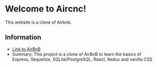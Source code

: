 # Welcome to Aircnc!
This website is a clone of Airbnb.

## Information

* [Link to AirBnB](https://www.airbnb.com/)
* Summary: This project is a clone of AirBnB to learn the basics of Express, Sequelize, SQLite/PostgreSQL, React, Redux and vanilla CSS
